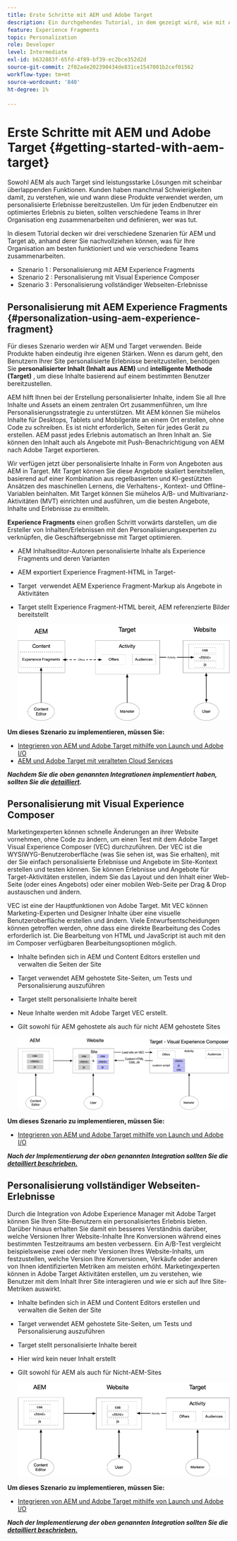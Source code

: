 ```yaml
---
title: Erste Schritte mit AEM und Adobe Target
description: Ein durchgehendes Tutorial, in dem gezeigt wird, wie mit Adobe Experience Manager und Adobe Target personalisierte Erlebnisse erstellt und bereitgestellt werden. In diesem Tutorial erfahren Sie außerdem über verschiedene Rollen, die am End-to-End-Prozess beteiligt sind, und darüber, wie sie miteinander zusammenarbeiten.
feature: Experience Fragments
topic: Personalization
role: Developer
level: Intermediate
exl-id: b632883f-65fd-4f89-bf39-ec2bce352d2d
source-git-commit: 2f02a4e202390434de831ce1547001b2cef01562
workflow-type: tm+mt
source-wordcount: '840'
ht-degree: 1%

---
```


# Erste Schritte mit AEM und Adobe Target {#getting-started-with-aem-target}

Sowohl AEM als auch Target sind leistungsstarke Lösungen mit scheinbar überlappenden Funktionen. Kunden haben manchmal Schwierigkeiten damit, zu verstehen, wie und wann diese Produkte verwendet werden, um personalisierte Erlebnisse bereitzustellen. Um für jeden Endbenutzer ein optimiertes Erlebnis zu bieten, sollten verschiedene Teams in Ihrer Organisation eng zusammenarbeiten und definieren, wer was tut.

In diesem Tutorial decken wir drei verschiedene Szenarien für AEM und Target ab, anhand derer Sie nachvollziehen können, was für Ihre Organisation am besten funktioniert und wie verschiedene Teams zusammenarbeiten.

* Szenario 1 : Personalisierung mit AEM Experience Fragments
* Szenario 2 : Personalisierung mit Visual Experience Composer
* Szenario 3 : Personalisierung vollständiger Webseiten-Erlebnisse

## Personalisierung mit AEM Experience Fragments {#personalization-using-aem-experience-fragment}

Für dieses Szenario werden wir AEM und Target verwenden. Beide Produkte haben eindeutig ihre eigenen Stärken. Wenn es darum geht, den Benutzern Ihrer Site personalisierte Erlebnisse bereitzustellen, benötigen Sie **personalisierter Inhalt (Inhalt aus AEM)** und **intelligente Methode (Target)** , um diese Inhalte basierend auf einem bestimmten Benutzer bereitzustellen.

AEM hilft Ihnen bei der Erstellung personalisierter Inhalte, indem Sie all Ihre Inhalte und Assets an einem zentralen Ort zusammenführen, um Ihre Personalisierungsstrategie zu unterstützen. Mit AEM können Sie mühelos Inhalte für Desktops, Tablets und Mobilgeräte an einem Ort erstellen, ohne Code zu schreiben. Es ist nicht erforderlich, Seiten für jedes Gerät zu erstellen. AEM passt jedes Erlebnis automatisch an Ihren Inhalt an. Sie können den Inhalt auch als Angebote mit Push-Benachrichtigung von AEM nach Adobe Target exportieren.

Wir verfügen jetzt über personalisierte Inhalte in Form von Angeboten aus AEM in Target. Mit Target können Sie diese Angebote skaliert bereitstellen, basierend auf einer Kombination aus regelbasierten und KI-gestützten Ansätzen des maschinellen Lernens, die Verhaltens-, Kontext- und Offline-Variablen beinhalten.  Mit Target können Sie mühelos A/B- und Multivarianz-Aktivitäten (MVT) einrichten und ausführen, um die besten Angebote, Inhalte und Erlebnisse zu ermitteln.

**Experience Fragments** einen großen Schritt vorwärts darstellen, um die Ersteller von Inhalten/Erlebnissen mit den Personalisierungsexperten zu verknüpfen, die Geschäftsergebnisse mit Target optimieren.

* AEM Inhaltseditor-Autoren personalisierte Inhalte als Experience Fragments und deren Varianten
* AEM exportiert Experience Fragment-HTML in Target-&#x200B;
* Target &#x200B; verwendet AEM Experience Fragment-Markup als Angebote in Aktivitäten
* Target stellt Experience Fragment-HTML bereit, AEM referenzierte Bilder bereitstellt

   ![Diagramm zur Personalisierung mit Experience Fragments](assets/personalization-use-case-1/use-case-1-diagram.png)

**Um dieses Szenario zu implementieren, müssen Sie:**

* [Integrieren von AEM und Adobe Target mithilfe von Launch und Adobe I/O](./implementation.md#integrating-aem-target-options)
* [AEM und Adobe Target mit veralteten Cloud Services](./implementation.md#integrating-aem-target-options)

***Nachdem Sie die oben genannten Integrationen implementiert haben, sollten Sie die [detailliert](./personalization-use-case-1.md).***

## Personalisierung mit Visual Experience Composer

Marketingexperten können schnelle Änderungen an ihrer Website vornehmen, ohne Code zu ändern, um einen Test mit dem Adobe Target Visual Experience Composer (VEC) durchzuführen. Der VEC ist die WYSIWYG-Benutzeroberfläche (was Sie sehen ist, was Sie erhalten), mit der Sie einfach personalisierte Erlebnisse und Angebote im Site-Kontext erstellen und testen können. Sie können Erlebnisse und Angebote für Target-Aktivitäten erstellen, indem Sie das Layout und den Inhalt einer Web-Seite (oder eines Angebots) oder einer mobilen Web-Seite per Drag &amp; Drop austauschen und ändern.

VEC ist eine der Hauptfunktionen von Adobe Target. Mit VEC können Marketing-Experten und Designer Inhalte über eine visuelle Benutzeroberfläche erstellen und ändern. Viele Entwurfsentscheidungen können getroffen werden, ohne dass eine direkte Bearbeitung des Codes erforderlich ist. Die Bearbeitung von HTML und JavaScript ist auch mit den im Composer verfügbaren Bearbeitungsoptionen möglich.

* Inhalte befinden sich in AEM und Content Editors erstellen und verwalten die Seiten der Site
* Target verwendet AEM gehostete Site-Seiten, um Tests und Personalisierung auszuführen
* Target stellt personalisierte Inhalte bereit
* Neue Inhalte werden mit Adobe Target VEC erstellt.
* Gilt sowohl für AEM gehostete als auch für nicht AEM gehostete Sites

   ![Personalisierung mit Visual Experience Composer-Diagramm](assets/personalization-use-case-3/use-case-diagram-3.png)

**Um dieses Szenario zu implementieren, müssen Sie:**

* [Integrieren von AEM und Adobe Target mithilfe von Launch und Adobe I/O](./implementation.md#integrating-aem-target-options)

***Nach der Implementierung der oben genannten Integration sollten Sie die [detailliert beschrieben.](./personalization-use-case-3.md)***

## Personalisierung vollständiger Webseiten-Erlebnisse

Durch die Integration von Adobe Experience Manager mit Adobe Target können Sie Ihren Site-Benutzern ein personalisiertes Erlebnis bieten. Darüber hinaus erhalten Sie damit ein besseres Verständnis darüber, welche Versionen Ihrer Website-Inhalte Ihre Konversionen während eines bestimmten Testzeitraums am besten verbessern. Ein A/B-Test vergleicht beispielsweise zwei oder mehr Versionen Ihres Website-Inhalts, um festzustellen, welche Version Ihre Konversionen, Verkäufe oder anderen von Ihnen identifizierten Metriken am meisten erhöht. Marketingexperten können in Adobe Target Aktivitäten erstellen, um zu verstehen, wie Benutzer mit dem Inhalt Ihrer Site interagieren und wie er sich auf Ihre Site-Metriken auswirkt.

* Inhalte befinden sich in AEM und Content Editors erstellen und verwalten die Seiten der Site
* Target verwendet AEM gehostete Site-Seiten, um Tests und Personalisierung auszuführen
* Target stellt personalisierte Inhalte bereit
* Hier wird kein neuer Inhalt erstellt
* Gilt sowohl für AEM als auch für Nicht-AEM-Sites

   ![Diagramm](assets/personalization-use-case-2/use-case-2-diagram.png)

**Um dieses Szenario zu implementieren, müssen Sie:**

* [Integrieren von AEM und Adobe Target mithilfe von Launch und Adobe I/O](./implementation.md#integrating-aem-target-options)

***Nach der Implementierung der oben genannten Integration sollten Sie die [detailliert beschrieben.](./personalization-use-case-2.md)***
